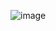  ![image](https://github.com/devashishpandey90/A60205221211/assets/116454781/66be1d9b-8b0c-4bb8-a05c-12b6d9b0c015)
